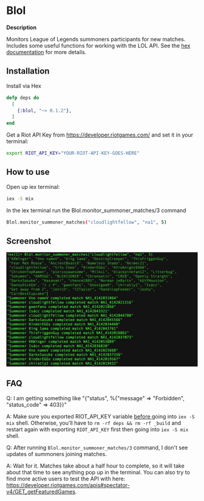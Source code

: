 # Blol

**Description**

Monitors League of Legends summoners participants for new matches. Includes some useful functions for working with the LOL API. See the [hex documentation](https://hexdocs.pm/blol/0.1.2/Blol.html) for more details. 


## Installation

Install via Hex

```elixir
defp deps do
  [
    {:blol, "~> 0.1.2"},
  ]
end
```

Get a Riot API Key from https://developer.riotgames.com/ and set it in your terminal:

```bash
export RIOT_API_KEY="YOUR-RIOT-API-KEY-GOES-HERE"
```


## How to use

Open up iex terminal:

```bash
iex -S mix
```

In the iex terminal run the Blol.monitor_summoner_matches/3 command

```bash
Blol.monitor_summoner_matches("cloudlightfellow", "na1", 5)
```

## Screenshot
![Alt text](./screenshot.png?raw=true "Optional Title")


## FAQ

Q: I am getting something like "{"status", %{"message" => "Forbidden", "status_code" => 403}}"

A: Make sure you exported RIOT_API_KEY variable <u>before </u> going into `iex -S mix` shell. Otherwise, you'll have to `rm -rf deps && rm -rf _build` and restart again with exporting `RIOT_API_KEY` first then going into `iex -S mix` shell. 

Q: After running `Blol.monitor_summoner_matches/3` command, I don't see updates of summoners joining matches.

A: Wait for it. Matches take about a half hour to complete, so it will take about that time to see anything pop up in the terminal. You can also try to find more active users to test the API with here: https://developer.riotgames.com/apis#spectator-v4/GET_getFeaturedGames. 

